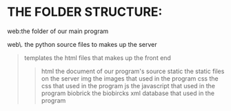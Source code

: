 ﻿THE FOLDER STRUCTURE:
===================================
web:the folder of our main program

web\\*.*		the python source files to makes up the server
> templates		the html files that makes up the front end	
> > html  		the document of our program's source
> static		the static files on the server
> > img  		the images that used in the program
> > css  		the css that used in the program
> > js  		the javascript that used in the program
> biobrick		the biobircks xml database that used in the program